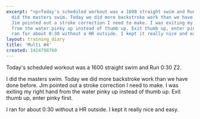 ```yaml
---
excerpt: "<p>Today's scheduled workout was a 1600 straight swim and Run 0:30 Z2.</p><p>I
  did the masters swim. Today we did more backstroke work than we have done before.
  Jim pointed out a stroke correction I need to make. I was exiting my right hand
  from the water pinky up instead of thumb up. Exit thumb up, enter pinky first.</p><p>I
  ran for about 0:30 without a HR outside. I kept it really nice and easy.</p>"
layout: training_diary
title: 'Multi #4'
created: 1424798760
---
```

<p>Today's scheduled workout was a 1600 straight swim and Run 0:30 Z2.</p><p>I did the masters swim. Today we did more backstroke work than we have done before. Jim pointed out a stroke correction I need to make. I was exiting my right hand from the water pinky up instead of thumb up. Exit thumb up, enter pinky first.</p><p>I ran for about 0:30 without a HR outside. I kept it really nice and easy.</p>
